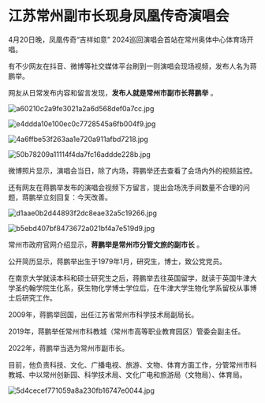 # 江苏常州副市长现身凤凰传奇演唱会

4月20日晚，凤凰传奇“吉祥如意” 2024巡回演唱会首站在常州奥体中心体育场开唱。

有不少网友在抖音、微博等社交媒体平台刷到一则演唱会现场视频，发布人名为蒋鹏举。

网友从日常发布内容和留言发现，**发布人就是常州市副市长蒋鹏举** 。

![a60210c2a9fe3021a2a6d568def0a7cc.jpg](https://raw.githubusercontent.com/qqhsx/qqnews_image/main/2024/04/21/江苏常州副市长现身凤凰传奇演唱会/a60210c2a9fe3021a2a6d568def0a7cc.jpg)

![e4ddda10e100ec0c7728545a6fb004f9.jpg](https://raw.githubusercontent.com/qqhsx/qqnews_image/main/2024/04/21/江苏常州副市长现身凤凰传奇演唱会/e4ddda10e100ec0c7728545a6fb004f9.jpg)

![4a6ffbe53f263aa1e720a911afbd7218.jpg](https://raw.githubusercontent.com/qqhsx/qqnews_image/main/2024/04/21/江苏常州副市长现身凤凰传奇演唱会/4a6ffbe53f263aa1e720a911afbd7218.jpg)

![50b78209a11114f4da7fc16addde228b.jpg](https://raw.githubusercontent.com/qqhsx/qqnews_image/main/2024/04/21/江苏常州副市长现身凤凰传奇演唱会/50b78209a11114f4da7fc16addde228b.jpg)

微博照片显示，演唱会当日，除了内场，蒋鹏举还去查看了会场内外的视频监控。

还有网友在蒋鹏举发布的演唱会视频下方留言，提出会场洗手间数量不合理的问题，蒋鹏举立刻回复：今天改善。

![d1aae0b2d44893f2dc8eae32a5c19266.jpg](https://raw.githubusercontent.com/qqhsx/qqnews_image/main/2024/04/21/江苏常州副市长现身凤凰传奇演唱会/d1aae0b2d44893f2dc8eae32a5c19266.jpg)

![b5ebd407bf8473672a021bf4a7e519d9.jpg](https://raw.githubusercontent.com/qqhsx/qqnews_image/main/2024/04/21/江苏常州副市长现身凤凰传奇演唱会/b5ebd407bf8473672a021bf4a7e519d9.jpg)

常州市政府官网介绍显示，**蒋鹏举是常州市分管文旅的副市长** 。

公开简历显示，蒋鹏举出生于1979年1月，研究生，博士，致公党党员。

在南京大学就读本科和硕士研究生之后，蒋鹏举去往英国留学，就读于英国牛津大学圣约翰学院生化系，获生物化学博士学位后，在牛津大学生物化学系留校从事博士后研究工作。

2009年，蒋鹏举回国，出任江苏省常州市科学技术局副局长。

2019年，蒋鹏举任常州市科教城（常州市高等职业教育园区）管委会副主任。

2022年，蒋鹏举当选为常州市副市长。

目前，他负责科技、文化、广播电视、旅游、文物、体育方面工作，分管常州市科教城、中以常州创新园、科学技术局、文化广电和旅游局（文物局）、体育局。

![5d4cecef771059a8a230fb16747e0044.jpg](https://raw.githubusercontent.com/qqhsx/qqnews_image/main/2024/04/21/江苏常州副市长现身凤凰传奇演唱会/5d4cecef771059a8a230fb16747e0044.jpg)


